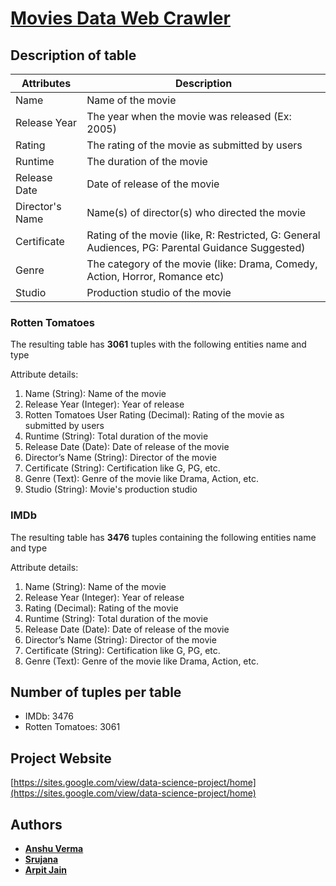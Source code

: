 # [Movies Data Web Crawler](https://sites.google.com/view/data-science-project/home) 

## Description of table

| Attributes  |  Description |
|---|---|
|  Name | Name of the movie  |
|  Release Year |  The year when the movie was released (Ex: 2005)  |
|  Rating |  The rating of the movie as submitted by users |
|  Runtime |  The duration of the movie |
|  Release Date | Date of release of the movie |
|  Director's Name | Name(s) of director(s) who directed the movie   |
|  Certificate  |  Rating of the movie (like, R: Restricted, G: General Audiences, PG: Parental Guidance Suggested)  |
|  Genre |  The category of the movie (like: Drama, Comedy, Action, Horror, Romance etc) |
|  Studio | Production studio of the movie |

### Rotten Tomatoes

The resulting table has **3061** tuples with the following entities name and type

Attribute details:

1. Name (String): Name of the movie
2. Release Year (Integer): Year of release
3. Rotten Tomatoes User Rating (Decimal): Rating of the movie as submitted by users
4. Runtime (String): Total duration of the movie
5. Release Date (Date): Date of release of the movie
6. Director’s Name (String): Director of the movie
7. Certificate (String): Certification like G, PG, etc.
8. Genre (Text): Genre of the movie like Drama, Action, etc.
9. Studio (String): Movie's production studio

### IMDb 

The resulting table has **3476** tuples containing the following entities name and type

Attribute details:

1. Name (String): Name of the movie
2. Release Year (Integer): Year of release
3. Rating (Decimal): Rating of the movie
4. Runtime (String): Total duration of the movie
5. Release Date (Date): Date of release of the movie
6. Director’s Name (String): Director of the movie
7. Certificate (String): Certification like G, PG, etc.
8. Genre (Text): Genre of the movie like Drama, Action, etc.

## Number of tuples per table
* IMDb: 3476
* Rotten Tomatoes: 3061

## Project Website
[https://sites.google.com/view/data-science-project/home](https://sites.google.com/view/data-science-project/home)

## Authors

* **[Anshu Verma](https://github.com/anshuv99)**
* **[Srujana](https://github.com/SrujanaN)**
* **[Arpit Jain](https://github.com/calvincodes)**